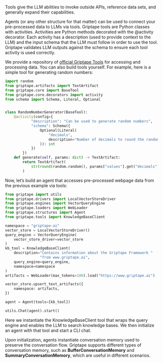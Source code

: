 Tools give the LLM abilities to invoke outside APIs, reference data sets, and generally expand their capabilities.

Agents (or any other structure for that matter) can be used to connect your pre-processed data to LLMs via tools. Griptape tools are Python classes with activities. Activities are Python methods decorated with the @activity decorator. Each activity has a description (used to provide context to the LLM) and the input schema that the LLM must follow in order to use the tool. Griptape validates LLM outputs against the schema to ensure each tool activity is used correctly.

We provide a repository of [official Griptape Tools](https://github.com/griptape-ai/griptape-tools) for accessing and processing data. You can also build tools yourself. For example, here is a simple tool for generating random numbers:

```python
import random
from griptape.artifacts import TextArtifact
from griptape.core import BaseTool
from griptape.core.decorators import activity
from schema import Schema, Literal, Optional


class RandomNumberGenerator(BaseTool):
    @activity(config={
            "description": "Can be used to generate random numbers",
            "schema": Schema({
                Optional(Literal(
                    "decimals",
                    description="Number of decimals to round the random number to"
                )): int
            })
        })
    def generate(self, params: dict) -> TextArtifact:
        return TextArtifact(
            str(round(random.random(), params["values"].get("decimals")))
        )
```

Now, let’s build an agent that accesses pre-processed webpage data from the previous example via tools:
```python
from griptape import utils
from griptape.drivers import LocalVectorStoreDriver
from griptape.engines import VectorQueryEngine
from griptape.loaders import WebLoader
from griptape.structures import Agent
from griptape.tools import KnowledgeBaseClient

namespace = "griptape-ai"
vector_store = LocalVectorStoreDriver()
query_engine = VectorQueryEngine(
    vector_store_driver=vector_store
)
kb_tool = KnowledgeBaseClient(
    description="Contains information about the Griptape Framework "
                "from www.griptape.ai",
    query_engine=query_engine,
    namespace=namespace
)
artifacts = WebLoader(max_tokens=100).load("https://www.griptape.ai")

vector_store.upsert_text_artifacts({
    namespace: artifacts,
})

agent = Agent(tools=[kb_tool])

utils.Chat(agent).start()
```
Here we instantiate the KnowledgeBaseClient tool that wraps the query engine and enables the LLM to search knowledge bases. We then initialize an agent with that tool and start a CLI chat.

Upon initialization, agents instantiate conversation memory[](../griptape-framework/structures/conversation-memory.md) used to preserve the conversation flow. Griptape supports different types of conversation memory, such as **BufferConversationMemory** and **SummaryConversationMemory**, which are useful in different scenarios.

